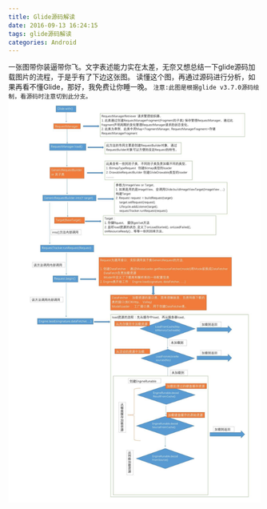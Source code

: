 ```yaml
---
title: Glide源码解读
date: 2016-09-13 16:24:15
tags: glide源码解读
categories: Android
---
```

一张图带你装逼带你飞。文字表述能力实在太差，无奈又想总结一下glide源码加载图片的流程，于是乎有了下边这张图。
读懂这个图，再通过源码进行分析，如果再看不懂Glide，那好，我免费让你睡一晚。
`注意:此图是根据glide v3.7.0源码绘制，看源码时注意切到此分支。`
![](Glide源码解读/glide_source_code.jpg)
